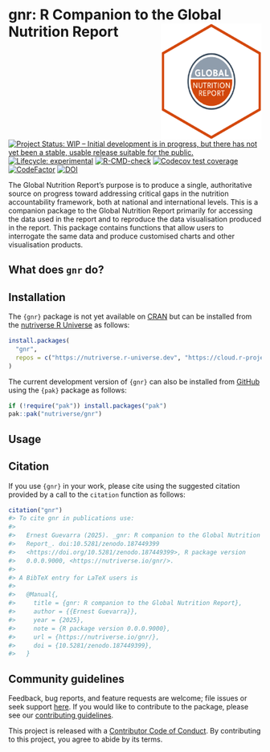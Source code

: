 
<!-- README.md is generated from README.Rmd. Please edit that file -->

# gnr: R Companion to the Global Nutrition Report <img src="man/figures/gnr.png" width="200px" align="right" />

<!-- badges: start -->

[![Project Status: WIP – Initial development is in progress, but there
has not yet been a stable, usable release suitable for the
public.](https://www.repostatus.org/badges/latest/wip.svg)](https://www.repostatus.org/#wip)
[![Lifecycle:
experimental](https://img.shields.io/badge/lifecycle-experimental-orange.svg)](https://www.tidyverse.org/lifecycle/#experimental)
[![R-CMD-check](https://github.com/nutriverse/gnr/actions/workflows/R-CMD-check.yaml/badge.svg)](https://github.com/nutriverse/gnr/actions/workflows/R-CMD-check.yaml)
[![Codecov test
coverage](https://codecov.io/gh/nutriverse/gnr/branch/master/graph/badge.svg)](https://codecov.io/gh/nutriverse/gnr?branch=master)
[![CodeFactor](https://www.codefactor.io/repository/github/nutriverse/gnr/badge)](https://www.codefactor.io/repository/github/nutriverse/gnr)
[![DOI](https://zenodo.org/badge/187449399.svg)](https://zenodo.org/badge/latestdoi/187449399)
<!-- badges: end -->

The Global Nutrition Report’s purpose is to produce a single,
authoritative source on progress toward addressing critical gaps in the
nutrition accountability framework, both at national and international
levels. This is a companion package to the Global Nutrition Report
primarily for accessing the data used in the report and to reproduce the
data visualisation produced in the report. This package contains
functions that allow users to interrogate the same data and produce
customised charts and other visualisation products.

## What does `gnr` do?

## Installation

The `{gnr}` package is not yet available on
[CRAN](https://cran.r-project.org) but can be installed from the
[nutriverse R Universe](https://nutriverse.r-universe.dev) as follows:

``` r
install.packages(
  "gnr", 
  repos = c("https://nutriverse.r-universe.dev", "https://cloud.r-project.org")
)
```

The current development version of `{gnr}` can also be installed from
[GitHub](https://github.com/nutriverse/gnr) using the `{pak}` package as
follows:

``` r
if (!require("pak")) install.packages("pak")
pak::pak("nutriverse/gnr")
```

## Usage

## Citation

If you use `{gnr}` in your work, please cite using the suggested
citation provided by a call to the `citation` function as follows:

``` r
citation("gnr")
#> To cite gnr in publications use:
#> 
#>   Ernest Guevarra (2025). _gnr: R companion to the Global Nutrition
#>   Report_. doi:10.5281/zenodo.187449399
#>   <https://doi.org/10.5281/zenodo.187449399>, R package version
#>   0.0.0.9000, <https://nutriverse.io/gnr/>.
#> 
#> A BibTeX entry for LaTeX users is
#> 
#>   @Manual{,
#>     title = {gnr: R companion to the Global Nutrition Report},
#>     author = {{Ernest Guevarra}},
#>     year = {2025},
#>     note = {R package version 0.0.0.9000},
#>     url = {https://nutriverse.io/gnr/},
#>     doi = {10.5281/zenodo.187449399},
#>   }
```

## Community guidelines

Feedback, bug reports, and feature requests are welcome; file issues or
seek support [here](https://github.com/nutriverse/gnr/issues). If you
would like to contribute to the package, please see our [contributing
guidelines](https://nutriverse.io/gnr/CONTRIBUTING.html).

This project is released with a [Contributor Code of
Conduct](https://nutriverse.io/gnr/CODE_OF_CONDUCT.html). By
contributing to this project, you agree to abide by its terms.
